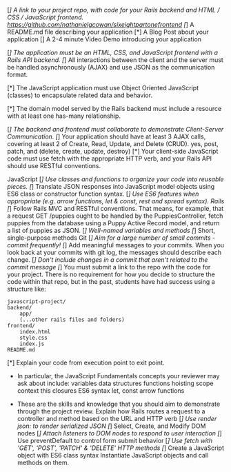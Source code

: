 
[*] A link to your project repo, with code for your Rails backend and HTML / CSS / JavaScript frontend.
    https://github.com/nathanielgcowan/sixeightpartonefrontend
[*] A README.md file describing your application
[*] A Blog Post about your application
[] A 2-4 minute Video Demo introducing your application

[*] The application must be an HTML, CSS, and JavaScript frontend with a Rails API backend.
[*] All interactions between the client and the server must be handled asynchronously (AJAX) and use JSON as the communication format.

[*] The JavaScript application must use Object Oriented JavaScript (classes) to encapsulate related data and behavior.

[*] The domain model served by the Rails backend must include a resource with at least one has-many relationship.

[*] The backend and frontend must collaborate to demonstrate Client-Server Communication.
[*] Your application should have at least 3 AJAX calls, covering at least 2 of Create, Read, Update, and Delete (CRUD).
    yes, post, patch, and (delete, create, update, destroy)
[*] Your client-side JavaScript code must use fetch with the appropriate HTTP verb, and your Rails API should use RESTful conventions.

JavaScript
[*] Use classes and functions to organize your code into reusable pieces.
[*] Translate JSON responses into JavaScript model objects using ES6 class or constructor function syntax.
[*] Use ES6 features when appropriate (e.g. arrow functions, let & const, rest and spread syntax).
Rails
[*] Follow Rails MVC and RESTful conventions. That means, for example, that a request GET /puppies ought to be handled by the PuppiesController, fetch puppies from the database using a Puppy Active Record model, and return a list of puppies as JSON.
[*] Well-named variables and methods
[*] Short, single-purpose methods
Git
[*] Aim for a large number of small commits - commit frequently!
[*] Add meaningful messages to your commits. When you look back at your commits with git log, the messages should describe each change.
[*] Don't include changes in a commit that aren't related to the commit message
[*] You must submit a link to the repo with the code for your project. There is no requirement for how you decide to structure the code within that repo, but in the past, students have had success using a structure like:

    javascript-project/
    backend/
        app/
        (...other rails files and folders)
    frontend/
        index.html
        style.css
        index.js
    README.md
[*] Explain your code from execution point to exit point.
- In particular, the JavaScript Fundamentals concepts your reviewer may ask about include:
    variables
    data structures
    functions
    hoisting
    scope
    context
    this
    closures
    ES6 syntax
    let, const
    arrow functions

- These are the skills and knowledge that you should aim to demonstrate through the project review.
    Explain how Rails routes a request to a controller and method based on the URL and HTTP verb
    [*] Use render json: to render serialized JSON
    [*] Select, Create, and Modify DOM nodes
    [*] Attach listeners to DOM nodes to respond to user interaction
    [*] Use preventDefault to control form submit behavior
    [*] Use fetch with 'GET', 'POST', 'PATCH' & 'DELETE' HTTP methods
    [*] Create a JavaScript object with ES6 class syntax
    Instantiate JavaScript objects and call methods on them.
